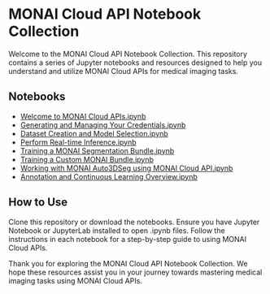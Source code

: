 # MONAI Cloud API Notebook Collection

Welcome to the MONAI Cloud API Notebook Collection. This repository contains a series of Jupyter notebooks and resources designed to help you understand and utilize MONAI Cloud APIs for medical imaging tasks.

## Notebooks

- [Welcome to MONAI Cloud APIs.ipynb](Welcome%20to%20MONAI%20Cloud%20APIs.ipynb)
- [Generating and Managing Your Credentials.ipynb](Generating%20and%20Managing%20Your%20Credentials.ipynb)
- [Dataset Creation and Model Selection.ipynb](Dataset%20Creation%20and%20Model%20Selection.ipynb)
- [Perform Real-time Inference.ipynb](./Perform%20Real-time%20Inference.ipynb)
- [Training a MONAI Segmentation Bundle.ipynb](Training%20a%20MONAI%20Segmentation%20Bundle.ipynb)
- [Training a Custom MONAI Bundle.ipynb](Training%20a%20Custom%20MONAI%20Bundle.ipynb)
- [Working with MONAI Auto3DSeg using MONAI Cloud API.ipynb](Working%20with%20MONAI%20Auto3DSeg%20using%20MONAI%20Cloud%20API.ipynb)
- [Annotation and Continuous Learning Overview.ipynb](Annotation%20and%20Continuous%20Learning%20Overview.ipynb)


## How to Use
Clone this repository or download the notebooks.
Ensure you have Jupyter Notebook or JupyterLab installed to open .ipynb files.
Follow the instructions in each notebook for a step-by-step guide to using MONAI Cloud APIs.


Thank you for exploring the MONAI Cloud API Notebook Collection. We hope these resources assist you in your journey towards mastering medical imaging tasks using MONAI Cloud APIs.